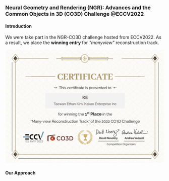### Neural Geometry and Rendering (NGR): Advances and the Common Objects in 3D (CO3D) Challenge @ECCV2022

#### Introduction
We were take part in the NGR-CO3D challenge hosted from ECCV2022. As a result, we place the **winning entry** for *"manyview"* reconstruction track. 

<p align="center">
<img src="assets/NGR_CO3D_ECCV2022/CO3D_Multiview_centificate.png" width="800px"/>
</p>

#### Our Approach

